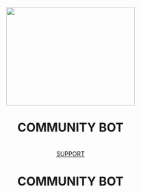 <h1 align="center">
  <a href="http://oxsay.cf" title="">
    <img alt="" src="https://i.skyrock.net/2110/93482110/pics/3297873372_1_3_aUIlyGBE.png" width="300px" height="230px" />
  </a>
  <br /><br />
  COMMUNITY BOT</h1>
  <br />
  </div>
  <div align="center">
   <a href="http://oxsay.cf" title="">
     SUPPORT
      </a>
  <br />
 <h1>COMMUNITY BOT</h1>
  </div>
  
  

